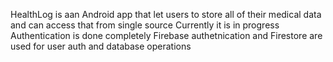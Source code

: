 HealthLog is aan Android app that let users to store all of their medical data and can access that from single source 
Currently it is in progress 
Authentication is done completely 
Firebase authetnication and Firestore are used for user auth and database operations
